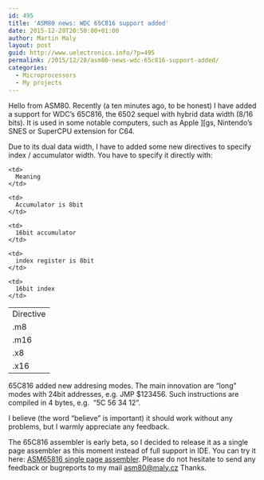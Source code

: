 ```yaml
---
id: 495
title: 'ASM80 news: WDC 65C816 support added'
date: 2015-12-28T20:50:00+01:00
author: Martin Maly
layout: post
guid: http://www.uelectronics.info/?p=495
permalink: /2015/12/28/asm80-news-wdc-65c816-support-added/
categories:
  - Microprocessors
  - My projects
---
```

Hello from ASM80. Recently (a ten minutes ago, to be honest) I have added a support for WDC&#8217;s 65C816, the 6502 sequel with hybrid data width (8/16 bits). It is used in some notable computers, such as Apple ][gs, Nintendo&#8217;s SNES or SuperCPU extension for C64.

Due to its dual data width, I have to added some new directives to specify index / accumulator width. You have to specify it directly with:

<table>
  <tr>
    <td>
      Directive
    </td>
    
    <td>
      Meaning
    </td>
  </tr>
  
  <tr>
    <td>
      .m8
    </td>
    
    <td>
      Accumulator is 8bit
    </td>
  </tr>
  
  <tr>
    <td>
      .m16
    </td>
    
    <td>
      16bit accumulator
    </td>
  </tr>
  
  <tr>
    <td>
      .x8
    </td>
    
    <td>
      index register is 8bit
    </td>
  </tr>
  
  <tr>
    <td>
      .x16
    </td>
    
    <td>
      16bit index
    </td>
  </tr>
</table>

65C816 added new addresing modes. The main innovation are &#8220;long&#8221; modes with 24bit addresses, e.g. JMP $123456. Such instructions are compiled in 4 bytes, e.g.  &#8220;5C 56 34 12&#8221;.

I believe (the word &#8220;believe&#8221; is important) it should work without any problems, but I warmly appreciate any feedback.

The 65C816 assembler is early beta, so I decided to release it as a single page assembler as this moment instead of full support in IDE. You can try it here: [ASM65816 single page assembler](http://www.asm80.com/onepage/asm65816.html). Please do not hesitate to send any feedback or bugreports to my mail asm80@maly.cz Thanks.